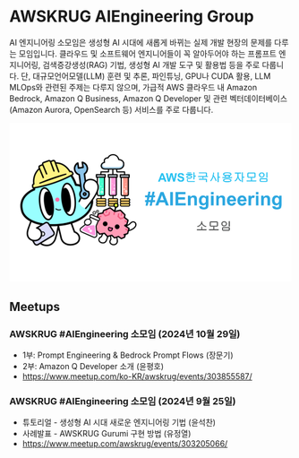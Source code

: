 # AWSKRUG AIEngineering Group

AI 엔지니어링 소모임은 생성형 AI 시대에 새롭게 바뀌는 실제 개발 현장의 문제를 다루는 모임입니다. 클라우드 및 소프트웨어 엔지니어들이 꼭 알아두어야 하는 프롬프트 엔지니어링, 검색증강생성(RAG) 기법, 생성형 AI 개발 도구 및 활용법 등을 주로 다룹니다. 단, 대규모언어모델(LLM) 훈련 및 추론, 파인튜닝, GPU나 CUDA 활용, LLM MLOps와 관련된 주제는 다루지 않으며, 가급적 AWS 클라우드 내 Amazon Bedrock, Amazon Q Business, Amazon Q Developer 및 관련 벡터데이터베이스 (Amazon Aurora, OpenSearch 등) 서비스를 주로 다룹니다.

![Alt text](./logos/awskrug-aigngineering-2024.png "AWSKRUG AIEngineering Group")

## Meetups

### AWSKRUG #AIEngineering 소모임 (2024년 10월 29일)
* 1부: Prompt Engineering & Bedrock Prompt Flows (장문기)
* 2부: Amazon Q Developer 소개 (윤평호)
* https://www.meetup.com/ko-KR/awskrug/events/303855587/

### AWSKRUG #AIEngineering 소모임 (2024년 9월 25일)
* 튜토리얼 - 생성형 AI 시대 새로운 엔지니어링 기법 (윤석찬)
* 사례발표 - AWSKRUG Gurumi 구현 방법 (유정열)
* https://www.meetup.com/awskrug/events/303205066/
